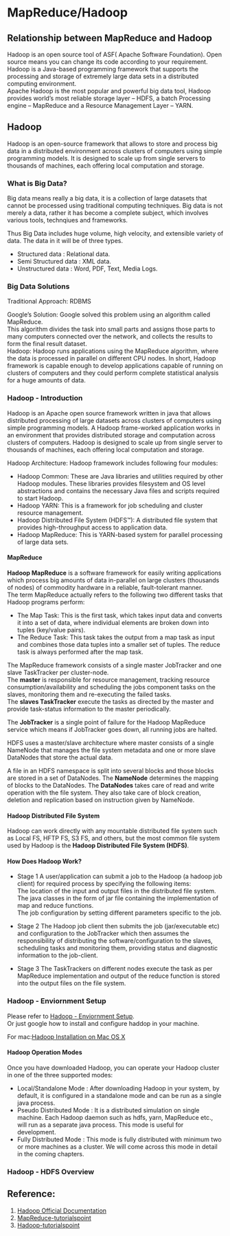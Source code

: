 # MapReduce/Hadoop

## Relationship between MapReduce and Hadoop
Hadoop is an open source tool of ASF( Apache Software Foundation). Open source means you can change its code according to your requirement.  
Hadoop is a Java-based programming framework that supports the processing and storage of extremely large data sets in a distributed computing environment.   
Apache Hadoop is the most popular and powerful big data tool, Hadoop provides world’s most reliable storage layer – HDFS, a batch Processing engine – MapReduce and a Resource Management Layer – YARN.


## Hadoop
Hadoop is an open-source framework that allows to store and process big data in a distributed environment across clusters of computers using simple programming models. It is designed to scale up from single servers to thousands of machines, each offering local computation and storage.  

### What is Big Data?
Big data means really a big data, it is a collection of large datasets that cannot be processed using traditional computing techniques. Big data is not merely a data, rather it has become a complete subject, which involves various tools, technqiues and frameworks.  

Thus Big Data includes huge volume, high velocity, and extensible variety of data. The data in it will be of three types.
- Structured data : Relational data.
- Semi Structured data : XML data.
- Unstructured data : Word, PDF, Text, Media Logs.

### Big Data Solutions
Traditional Approach: RDBMS    

Google’s Solution: Google solved this problem using an algorithm called MapReduce.   
This algorithm divides the task into small parts and assigns those parts to many computers connected over the network, and collects the results to form the final result dataset.   
Hadoop: Hadoop runs applications using the MapReduce algorithm, where the data is processed in parallel on different CPU nodes. In short, Hadoop framework is capable enough to develop applications capable of running on clusters of computers and they could perform complete statistical analysis for a huge amounts of data.  

### Hadoop - Introduction
Hadoop is an Apache open source framework written in java that allows distributed processing of large datasets across clusters of computers using simple programming models. A Hadoop frame-worked application works in an environment that provides distributed storage and computation across clusters of computers. Hadoop is designed to scale up from single server to thousands of machines, each offering local computation and storage.   

Hadoop Architecture: 
Hadoop framework includes following four modules:
- Hadoop Common: These are Java libraries and utilities required by other Hadoop modules. These libraries provides filesystem and OS level abstractions and contains the necessary Java files and scripts required to start Hadoop.
- Hadoop YARN: This is a framework for job scheduling and cluster resource management.
- Hadoop Distributed File System (HDFS™): A distributed file system that provides high-throughput access to application data.
- Hadoop MapReduce: This is YARN-based system for parallel processing of large data sets.

#### MapReduce
**Hadoop MapReduce** is a software framework for easily writing applications which process big amounts of data in-parallel on large clusters (thousands of nodes) of commodity hardware in a reliable, fault-tolerant manner.  
The term MapReduce actually refers to the following two different tasks that Hadoop programs perform:  
- The Map Task: This is the first task, which takes input data and converts it into a set of data, where individual elements are broken down into tuples (key/value pairs).  
- The Reduce Task: This task takes the output from a map task as input and combines those data tuples into a smaller set of tuples. The reduce task is always performed after the map task.

The MapReduce framework consists of a single master JobTracker and one slave TaskTracker per cluster-node.  
The **master** is responsible for resource management, tracking resource consumption/availability and scheduling the jobs component tasks on the slaves, monitoring them and re-executing the failed tasks.   
The **slaves TaskTracker** execute the tasks as directed by the master and provide task-status information to the master periodically.

The **JobTracker** is a single point of failure for the Hadoop MapReduce service which means if JobTracker goes down, all running jobs are halted.  

HDFS uses a master/slave architecture where master consists of a single NameNode that manages the file system metadata and one or more slave DataNodes that store the actual data.

A file in an HDFS namespace is split into several blocks and those blocks are stored in a set of DataNodes. 
The **NameNode** determines the mapping of blocks to the DataNodes. 
The **DataNodes** takes care of read and write operation with the file system. They also take care of block creation, deletion and replication based on instruction given by NameNode.

#### Hadoop Distributed File System
Hadoop can work directly with any mountable distributed file system such as Local FS, HFTP FS, S3 FS, and others, but the most common file system used by Hadoop is the **Hadoop Distributed File System (HDFS)**.  



#### How Does Hadoop Work?
- Stage 1
A user/application can submit a job to the Hadoop (a hadoop job client) for required process by specifying the following items:  
The location of the input and output files in the distributed file system.  
The java classes in the form of jar file containing the implementation of map and reduce functions.  
The job configuration by setting different parameters specific to the job.  

- Stage 2
The Hadoop job client then submits the job (jar/executable etc) and configuration to the JobTracker which then assumes the responsibility of distributing the software/configuration to the slaves, scheduling tasks and monitoring them, providing status and diagnostic information to the job-client.

- Stage 3
The TaskTrackers on different nodes execute the task as per MapReduce implementation and output of the reduce function is stored into the output files on the file system.


### Hadoop - Enviornment Setup
Please refer to [Hadoop - Enviornment Setup](https://www.tutorialspoint.com/hadoop/hadoop_enviornment_setup.htm).  
Or just google how to install and configure haddop in your machine.  

For mac:[Hadoop Installation on Mac OS X](https://isaacchanghau.github.io/2017/06/27/Hadoop-Installation-on-Mac-OS-X/)

#### Hadoop Operation Modes
Once you have downloaded Hadoop, you can operate your Hadoop cluster in one of the three supported modes:
- Local/Standalone Mode : After downloading Hadoop in your system, by default, it is configured in a standalone mode and can be run as a single java process.
- Pseudo Distributed Mode : It is a distributed simulation on single machine. Each Hadoop daemon such as hdfs, yarn, MapReduce etc., will run as a separate java process. This mode is useful for development.
- Fully Distributed Mode : This mode is fully distributed with minimum two or more machines as a cluster. We will come across this mode in detail in the coming chapters.

### Hadoop - HDFS Overview


## Reference:
1. [Hadoop Official Documentation](https://hadoop.apache.org/docs/r1.2.1/mapred_tutorial.html)
2. [MapReduce-tutorialspoint](https://www.tutorialspoint.com/map_reduce/map_reduce_introduction.htm)
3. [Hadoop-tutorialspoint](https://www.tutorialspoint.com/hadoop/hadoop_big_data_overview.htm)
